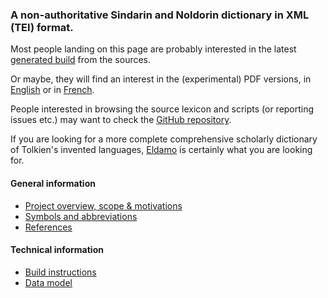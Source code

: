 ### A non-authoritative Sindarin and Noldorin dictionary in XML (TEI) format.

Most people landing on this page are probably interested in the latest [generated build](dict-sd.html) from the sources.

Or maybe, they will find an interest in the (experimental) PDF versions, in [English](sile-sd-en.pdf)
or in [French](sile-sd-fr.pdf).

People interested in browsing the source lexicon and scripts (or reporting issues etc.) may want to check the [GitHub repository](https://github.com/Omikhleia/sindict).

If you are looking for a more complete comprehensive scholarly dictionary of Tolkien's invented languages, [Eldamo](https://github.com/pfstrack/eldamo)
is certainly what you are looking for.

#### General information

- [Project overview, scope & motivations](manual/SCOPE_MOTIVATIONS.md)
- [Symbols and abbreviations](manual/ABBREVIATIONS.md)
- [References](manual/REFERENCES.md)

#### Technical information

- [Build instructions](manual/BUILDING.md)
- [Data model](manual/DATA_MODEL.md)
